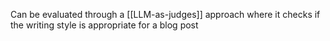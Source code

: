 Can be evaluated through a [[LLM-as-judges]] approach where it checks if the writing style is appropriate for a blog post 